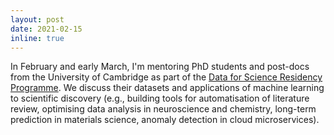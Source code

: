 ```yaml
---
layout: post
date: 2021-02-15
inline: true
---
```


In February and early March, I'm mentoring PhD students and post-docs from the University of Cambridge as part of the [Data for Science Residency Programme](https://www.cst.cam.ac.uk/news/schmidt-data-science-residency-programme). We discuss their datasets and applications of machine learning to scientific discovery (e.g., building tools for automatisation of literature review, optimising data analysis in neuroscience and chemistry, long-term prediction in materials science, anomaly detection in cloud microservices).
